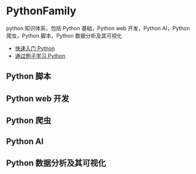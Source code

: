 <!--
 * @Author: shgopher shgopher@gmail.com
 * @Date: 2024-08-18 11:40:22
 * @LastEditors: shgopher shgopher@gmail.com
 * @LastEditTime: 2024-08-22 18:03:59
 * @FilePath: /PythonFamily/README.md
 * @Description: 
 * 
 * Copyright (c) 2024 by shgopher, All Rights Reserved. 
-->
# PythonFamily
python 知识体系，包括 Python 基础，Python web 开发，Python AI，Python 爬虫，Python 脚本，Python 数据分析及其可视化

- [快速入门 Python](./HelloPython.md)
- [通过例子学习 Python](./learn-python-by-examples.py)

## Python 脚本
## Python web 开发
## Python 爬虫
## Python AI
## Python 数据分析及其可视化

